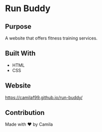 # Run Buddy

## Purpose
A website that offers fitness training services.

## Built With
* HTML
* CSS

## Website
https://camilaf99.github.io/run-buddy/

## Contribution
Made with ❤️ by Camila
